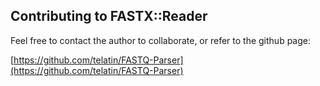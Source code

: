 ## Contributing to FASTX::Reader

Feel free to contact the author to collaborate, or refer to the github page:

[https://github.com/telatin/FASTQ-Parser](https://github.com/telatin/FASTQ-Parser)
